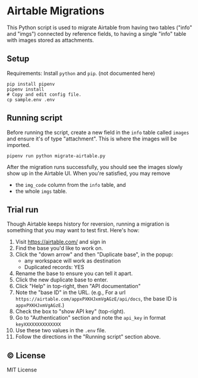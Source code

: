 # Airtable Migrations

This Python script is used to migrate Airtable from having two tables ("info"
and "imgs") connected by reference fields, to having a single "info" table with
images stored as attachments.

## Setup

Requirements: Install `python` and `pip`. (not documented here)

```
pip install pipenv
pipenv install
# Copy and edit config file.
cp sample.env .env
```

## Running script

Before running the script, create a new field in the `info` table called
`images` and ensure it's of type "attachment". This is where the images will be imported.

```
pipenv run python migrate-airtable.py 
```

After the migration runs successfully, you should see the images slowly show up
in the Airtable UI. When you're satisfied, you may remove
- the `img_code` column from the `info` table, and
- the whole `imgs` table.

## Trial run

Though Airtable keeps history for reversion, running a migration is something
that you may want to test first. Here's how:

1. Visit https://airtable.com/ and sign in
2. Find the base you'd like to work on.
3. Click the "down arrow" and then "Duplicate base", in the popup:
    - any workspace will work as destination
    - Duplicated records: YES
4. Rename the base to ensure you can tell it apart.
5. Click the new duplicate base to enter.
6. Click "Help" in top-right, then "API documentation"
7. Note the "base ID" in the URL. (e.g., For a url `https://airtable.com/appxPXKHJxmVgAGzE/api/docs`, the base ID is `appxPXKHJxmVgAGzE`.)
8. Check the box to "show API key" (top-right).
9. Go to "Authentication" section and note the `api_key` in format `keyXXXXXXXXXXXXXX`
10. Use these two values in the `.env` file.
11. Follow the directions in the "Running script" section above.


## :copyright: License

MIT License
